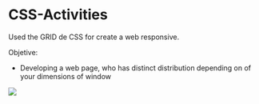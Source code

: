 # CSS-Activities

Used the GRID de CSS for create a web responsive.

Objetive:
- Developing a web page, who has distinct distribution depending on of your dimensions of window


![](https://www.w3schools.com/css/grid_lines.png)
